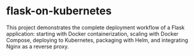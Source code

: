 # flask-on-kubernetes
This project demonstrates the complete deployment workflow of a Flask application: starting with Docker containerization, scaling with Docker Compose, deploying to Kubernetes, packaging with Helm, and integrating Nginx as a reverse proxy.
